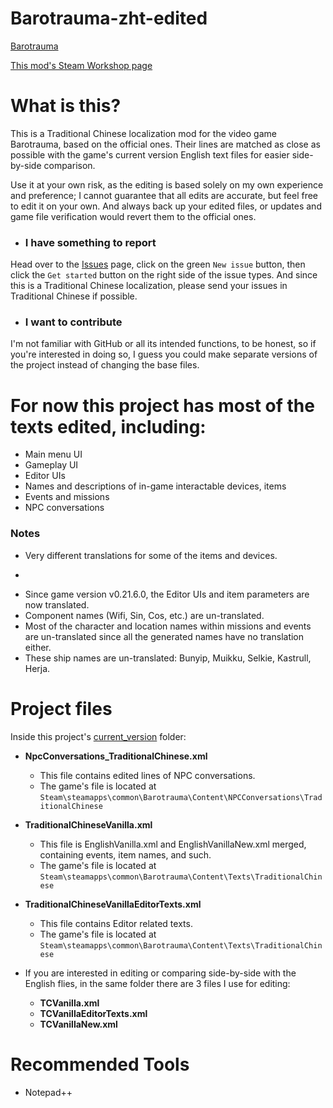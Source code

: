 # Barotrauma-zht-edited
[Barotrauma](https://store.steampowered.com/app/602960/Barotrauma/)

[This mod's Steam Workshop page](https://steamcommunity.com/sharedfiles/filedetails/?id=2804180128)

# What is this?
This is a Traditional Chinese localization mod for the video game Barotrauma, based on the official ones. Their lines are matched as close as possible with the game's current version English text files for easier side-by-side comparison.

Use it at your own risk, as the editing is based solely on my own experience and preference; I cannot guarantee that all edits are accurate, but feel free to edit it on your own. And always back up your edited files, or updates and game file verification would revert them to the official ones.

- ### I have something to report
Head over to the [Issues](https://github.com/nokau/Barotrauma.zht.edited.mod/issues) page, click on the green `New issue` button, then click the `Get started` button on the right side of the issue types. And since this is a Traditional Chinese localization, please send your issues in Traditional Chinese if possible.

- ### I want to contribute
I'm not familiar with GitHub or all its intended functions, to be honest, so if you're interested in doing so, I guess you could make separate versions of the project instead of changing the base files.

# For now this project has most of the texts edited, including:
- Main menu UI
- Gameplay UI
- Editor UIs
- Names and descriptions of in-game interactable devices, items
- Events and missions
- NPC conversations

### Notes
- Very different translations for some of the items and devices.
- ~~~The item parameters in Submarine Editor, as well as the components(Wifi, Sin, Cos, etc.) are still in English.~~~
- Since game version v0.21.6.0, the Editor UIs and item parameters are now translated.
- Component names (Wifi, Sin, Cos, etc.) are un-translated.
- Most of the character and location names within missions and events are un-translated since all the generated names have no translation either.
- These ship names are un-translated: Bunyip, Muikku, Selkie, Kastrull, Herja.

# Project files
Inside this project's [current_version](./current_version) folder:
- **NpcConversations_TraditionalChinese.xml**
  - This file contains edited lines of NPC conversations.
  - The game's file is located at `Steam\steamapps\common\Barotrauma\Content\NPCConversations\TraditionalChinese`

- **TraditionalChineseVanilla.xml**
  - This file is EnglishVanilla.xml and EnglishVanillaNew.xml merged, containing events, item names, and such.
  - The game's file is located at `Steam\steamapps\common\Barotrauma\Content\Texts\TraditionalChinese`
- **TraditionalChineseVanillaEditorTexts.xml**
  - This file contains Editor related texts.
  - The game's file is located at `Steam\steamapps\common\Barotrauma\Content\Texts\TraditionalChinese`
- If you are interested in editing or comparing side-by-side with the English flies, in the same folder there are 3 files I use for editing:
  - **TCVanilla.xml**
  - **TCVanillaEditorTexts.xml**
  - **TCVanillaNew.xml**

# Recommended Tools
- Notepad++
